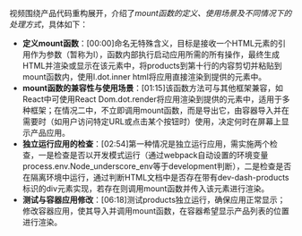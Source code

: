 

视频围绕产品代码重构展开，介绍了*mount函数的定义、使用场景及不同情况下的处理方式*，具体如下：


- **定义mount函数**：[00:00]命名无特殊含义，目标是接收一个HTML元素的引用作为参数（暂称为l），函数内部执行启动应用所需的所有操作，最终生成HTML并渲染或显示在该元素中，将products到第十行的内容剪切并粘贴到mount函数内，使用l.dot.inner html将应用直接渲染到提供的元素中。
- **mount函数的兼容性与使用场景**：[01:15]该函数方法可与其他框架兼容，如React中可使用React Dom.dot.render将应用渲染到提供的元素中，适用于多种框架；在情况二中，不立即调用mount函数，而是导出它，由容器导入并在需要时（如用户访问特定URL或点击某个按钮时）使用，决定何时在屏幕上显示产品应用。
- **独立运行应用的检查**：[02:54]第一种情况是独立运行应用，需实施两个检查，一是检查是否以开发模式运行（通过webpack自动设置的环境变量process.env.Node_underscore_env等于development判断），二是检查是否在隔离环境中运行，通过判断HTML文档中是否存在带有dev-dash-products标识的div元素实现，若存在则调用mount函数并传入该元素进行渲染。
- **测试与容器应用修改**：[06:18]测试products独立运行，确保应用正常显示；修改容器应用，使其导入并调用mount函数，在容器希望显示产品列表的位置进行渲染。